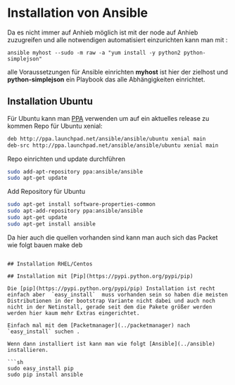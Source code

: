 # Installation von Ansible

Da es nicht immer auf Anhieb möglich ist mit der node auf Anhieb zuzugreifen und alle notwendigen automatisiert einzurichten kann man mit :

`ansible myhost --sudo -m raw -a "yum install -y python2 python-simplejson"`

alle Voraussetzungen für Ansible einrichten **myhost** ist hier der zielhost und **python-simplejson** ein Playbook das alle Abhängigkeiten einrichtet.

## Installation Ubuntu

Für Ubuntu kann man [PPA](https://launchpad.net/~ansible/+archive/ansible) verwenden um auf ein aktuelles release zu kommen
Repo für Ubuntu xenial:

```sh
deb http://ppa.launchpad.net/ansible/ansible/ubuntu xenial main
deb-src http://ppa.launchpad.net/ansible/ansible/ubuntu xenial main
```

Repo einrichten und update durchführen

```sh
sudo add-apt-repository ppa:ansible/ansible
sudo apt-get update
```

Add Repository für Ubuntu

```sh
sudo apt-get install software-properties-common
sudo apt-add-repository ppa:ansible/ansible
sudo apt-get update
sudo apt-get install ansible
```

Da hier auch die quellen vorhanden sind kann man auch sich das Packet wie folgt bauen
make deb

```

## Installation RHEL/Centos

## Installation mit [Pip](https://pypi.python.org/pypi/pip)

Die [pip](https://pypi.python.org/pypi/pip) Installation ist recht einfach aber  `easy_install`  muss vorhanden sein so haben die meisten Distributionen in der bootstrap Variante nicht dabei und auch noch nicht in der Netinstall, gerade seit dem die Pakete größer werden werden hier kaum mehr Extras eingerichtet.

Einfach mal mit dem [Packetmanager](../packetmanager) nach `easy_install` suchen .

Wenn dann installiert ist kann man wie folgt [Ansible](../ansible) installieren. 

```sh
sudo easy_install pip
sudo pip install ansible
```
